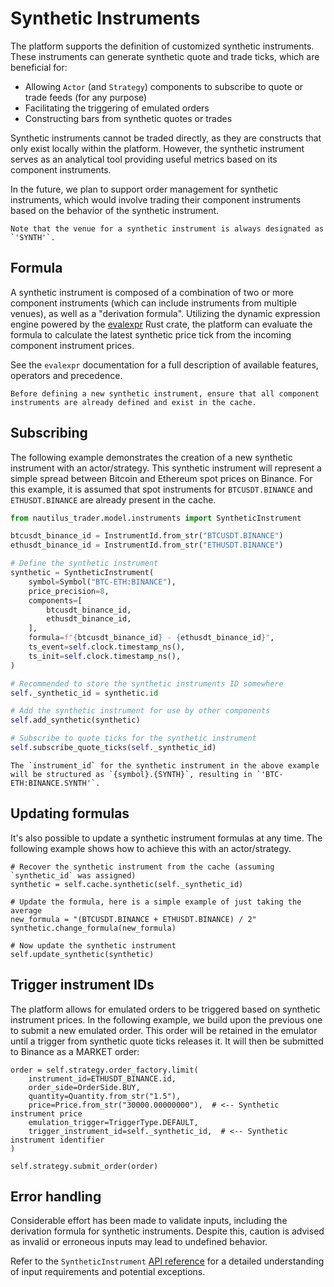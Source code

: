 # Synthetic Instruments

The platform supports the definition of customized synthetic instruments. 
These instruments can generate synthetic quote and trade ticks, which are beneficial for:

- Allowing `Actor` (and `Strategy`) components to subscribe to quote or trade feeds (for any purpose)
- Facilitating the triggering of emulated orders
- Constructing bars from synthetic quotes or trades

Synthetic instruments cannot be traded directly, as they are constructs that only exist locally 
within the platform. However, the synthetic instrument serves as an analytical tool providing 
useful metrics based on its component instruments.

In the future, we plan to support order management for synthetic instruments, which would involve 
trading their component instruments based on the behavior of the synthetic instrument.

```{note}
Note that the venue for a synthetic instrument is always designated as `'SYNTH'`.
```

## Formula
A synthetic instrument is composed of a combination of two or more component instruments (which
can include instruments from multiple venues), as well as a "derivation formula". 
Utilizing the dynamic expression engine powered by the [evalexpr](https://github.com/ISibboI/evalexpr)
Rust crate, the platform can evaluate the formula to calculate the latest synthetic price tick
from the incoming component instrument prices.

See the `evalexpr` documentation for a full description of available features, operators and precedence.

```{warning}
Before defining a new synthetic instrument, ensure that all component instruments are already defined and exist in the cache.
```

## Subscribing
The following example demonstrates the creation of a new synthetic instrument with an actor/strategy. 
This synthetic instrument will represent a simple spread between Bitcoin and 
Ethereum spot prices on Binance. For this example, it is assumed that spot instruments for 
`BTCUSDT.BINANCE` and `ETHUSDT.BINANCE` are already present in the cache.

```python
from nautilus_trader.model.instruments import SyntheticInstrument

btcusdt_binance_id = InstrumentId.from_str("BTCUSDT.BINANCE")
ethusdt_binance_id = InstrumentId.from_str("ETHUSDT.BINANCE")

# Define the synthetic instrument
synthetic = SyntheticInstrument(
    symbol=Symbol("BTC-ETH:BINANCE"),
    price_precision=8,
    components=[
        btcusdt_binance_id,
        ethusdt_binance_id,
    ],
    formula=f"{btcusdt_binance_id} - {ethusdt_binance_id}",
    ts_event=self.clock.timestamp_ns(),
    ts_init=self.clock.timestamp_ns(),
)

# Recommended to store the synthetic instruments ID somewhere
self._synthetic_id = synthetic.id

# Add the synthetic instrument for use by other components
self.add_synthetic(synthetic)

# Subscribe to quote ticks for the synthetic instrument
self.subscribe_quote_ticks(self._synthetic_id)
```

```{note}
The `instrument_id` for the synthetic instrument in the above example will be structured as `{symbol}.{SYNTH}`, resulting in `'BTC-ETH:BINANCE.SYNTH'`.
```

## Updating formulas
It's also possible to update a synthetic instrument formulas at any time. The following example
shows how to achieve this with an actor/strategy.

```
# Recover the synthetic instrument from the cache (assuming `synthetic_id` was assigned)
synthetic = self.cache.synthetic(self._synthetic_id)

# Update the formula, here is a simple example of just taking the average
new_formula = "(BTCUSDT.BINANCE + ETHUSDT.BINANCE) / 2"
synthetic.change_formula(new_formula)

# Now update the synthetic instrument
self.update_synthetic(synthetic)
```

## Trigger instrument IDs
The platform allows for emulated orders to be triggered based on synthetic instrument prices. In 
the following example, we build upon the previous one to submit a new emulated order. 
This order will be retained in the emulator until a trigger from synthetic quote ticks releases it. 
It will then be submitted to Binance as a MARKET order:

```
order = self.strategy.order_factory.limit(
    instrument_id=ETHUSDT_BINANCE.id,
    order_side=OrderSide.BUY,
    quantity=Quantity.from_str("1.5"),
    price=Price.from_str("30000.00000000"),  # <-- Synthetic instrument price
    emulation_trigger=TriggerType.DEFAULT,
    trigger_instrument_id=self._synthetic_id,  # <-- Synthetic instrument identifier
)

self.strategy.submit_order(order)
```

## Error handling
Considerable effort has been made to validate inputs, including the derivation formula for 
synthetic instruments. Despite this, caution is advised as invalid or erroneous inputs may lead to 
undefined behavior. 

Refer to the `SyntheticInstrument` [API reference](https://docs.nautilustrader.io/api_reference/model/instruments.html#nautilus_trader.model.instruments.synthetic.SyntheticInstrument)
for a detailed understanding of input requirements and potential exceptions.
